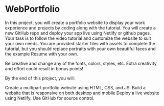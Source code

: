 # WebPortfolio
In this project, you will create a portfolio website to display your work experience and projects by coding along with the tutorial. You will create a new GitHub repo and deploy your app live using Netlify or github pages. Your task is to follow the video tutorial and customize the website to suit your own needs. You are provided starter files with assets to complete the tutorial, but you should replace portraits with your own beautiful faces and the example Resume with your own. 

Be creative and change any of the fonts, colors, styles, etc. Extra creativity and effort could result in bonus points!

 

By the end of this project, you will:

Create a multipart portfolio website using HTML, CSS, and JS.
Build a website that is responsive on both desktop and mobile
Deploy a live website using Netlify.
Use GitHub for source control.